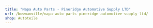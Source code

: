 ```yaml
---
title: "Napa Auto Parts - Pineridge Automotive Supply LTD"
url: /bowmanville/napa-auto-parts-pineridge-automotive-supply-ltd/
shop: Autoteile
---
```


